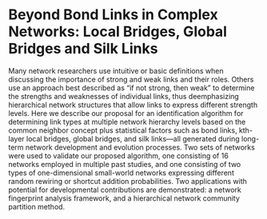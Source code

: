 # Beyond Bond Links in Complex Networks: Local Bridges, Global Bridges and Silk Links
Many network researchers use intuitive or basic definitions when discussing the importance of strong and weak links and their roles. Others use an approach best described as “if not strong, then weak” to determine the strengths and weaknesses of individual links, thus deemphasizing hierarchical network structures that allow links to express different strength levels. Here we describe our proposal for an identification algorithm for determining link types at multiple network hierarchy levels based on the common neighbor concept plus statistical factors such as bond links, kth-layer local bridges, global bridges, and silk links—all generated during long-term network development and evolution processes. Two sets of networks were used to validate our proposed algorithm, one consisting of 16 networks employed in multiple past studies, and one consisting of two types of one-dimensional small-world networks expressing different random rewiring or shortcut addition probabilities. Two applications with potential for developmental contributions are demonstrated: a network fingerprint analysis framework, and a hierarchical network community partition method.
